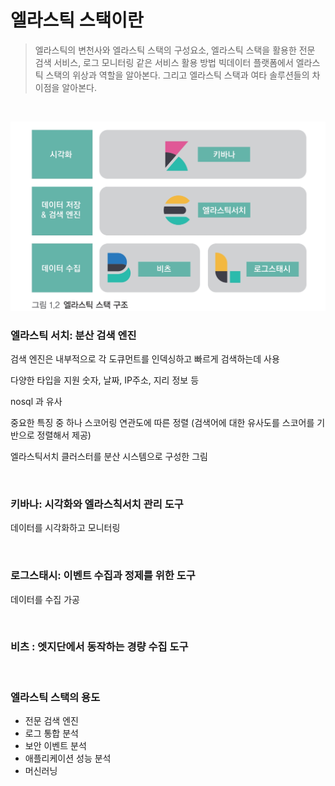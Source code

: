 # 엘라스틱 스택이란

> 엘라스틱의 변천사와 엘라스틱 스택의 구성요소, 엘라스틱 스택을 활용한 전문 검색 서비스, 로그 모니터링 같은 서비스 활용 방법 빅데이터 플랫폼에서 엘라스틱 스택의 위상과 역할을 알아본다. 그리고 엘라스틱 스택과 여타 솔루션들의 차이점을 알아본다.

<br/>

![SmartSelect_20230510_212411](./image/SmartSelect_20230510_212411.jpg)



### 엘라스틱 서치: 분산 검색 엔진

검색 엔진은 내부적으로 각 도큐먼트를 인덱싱하고 빠르게 검색하는데 사용

다양한 타입을 지원 숫자, 날짜, IP주소, 지리 정보 등

nosql 과 유사 

중요한 특징 중 하나 스코어링 연관도에 따른 정렬 (검색어에 대한 유사도를 스코어를 기반으로 정렬해서 제공)

엘라스틱서치 클러스터를 분산 시스템으로 구성한 그림

<br/>

### 키바나: 시각화와 엘라스칙서치 관리 도구

데이터를 시각화하고 모니터링

<br/>

### 로그스태시: 이벤트 수집과 정제를 위한 도구

데이터를 수집 가공

<br/>

### 비츠 : 엣지단에서 동작하는 경량 수집 도구

<br/>

### 엘라스틱 스택의 용도

- 전문 검색 엔진
- 로그 통합 분석
- 보안 이벤트 분석
- 애플리케이션 성능 분석
- 머신러닝


